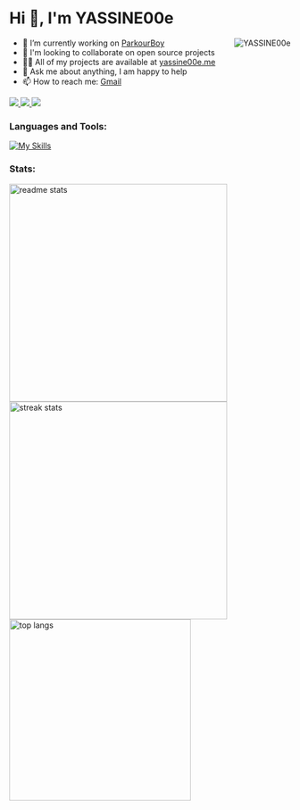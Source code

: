 <h1>Hi 👋, I'm YASSINE00e</h1><img align="right" src="https://komarev.com/ghpvc/?username=yassine00e" alt="YASSINE00e" />


- :telescope: I’m currently working on [ParkourBoy](https://github.com/YASSINE00e/ParkourBoy)
- :seedling: I'm looking to collaborate on open source projects
- 👨‍💻 All of my projects are available at [yassine00e.me](https://www.yassine00e.me)
- 💬 Ask me about anything, I am happy to help
- 📫 How to reach me: <a href="mailto:yassine00e@gmail.com">Gmail</a>

<a href="mailto:yassine00e@gmail.com">
    <img src="https://img.shields.io/badge/Gmail-333333?style=for-the-badge&logo=gmail&logoColor=red" />
  </a>
  <a href="https://linkedin.com/in/yassine00e" target="_blank">
    <img src="https://img.shields.io/badge/LinkedIn-0077B5?style=for-the-badge&logo=linkedin&logoColor=white" target="_blank" />
  </a>
  <a href="https://yassine00e.me" target="_blank">
     <img src="https://img.shields.io/badge/Portfolio-FF5722?style=for-the-badge&logo=google-chrome&logoColor=white" target="_blank" /> 
  </a>

<h3 align="left">Languages and Tools:</h3>

[![My Skills](https://skillicons.dev/icons?i=cs,py,unity,ps)](https://skillicons.dev)


<h3 align="left">Stats:</h3>

<img width=390 src="https://github-readme-stats.vercel.app/api?username=yassine00e&count_private=true&show_icons=true&theme=react&rank_icon=github&border_radius=10" alt="readme stats" />

<img width=390 src="https://streak-stats.demolab.com/?user=yassine00e&count_private=true&theme=react&border_radius=10" alt="streak stats"/>

<img width=325 align="center" src="https://github-readme-stats.vercel.app/api/top-langs/?username=yassine00e&hide=HTML&langs_count=8&layout=compact&theme=react&border_radius=10&size_weight=0.5&count_weight=0.5&exclude_repo=github-readme-stats" alt="top langs" />
